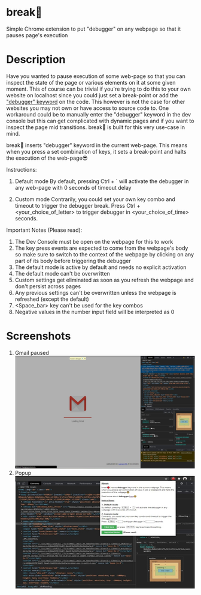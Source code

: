 # break🔴

Simple Chrome extension to put "debugger" on any webpage so that it pauses page's execution

# Description

Have you wanted to pause execution of some web-page so that you can inspect the state of the page or various elements on it at some given moment. This of course can be trivial if you're trying to do this to your own website on localhost since you could just set a break-point or add the ["debugger" keyword](https://www.w3schools.com/jsref/jsref_debugger.asp) on the code. This however is not the case for other websites you may not own or have access to source code to. One workaround could be to manually enter the "debugger" keyword in the dev console but this can get complicated with dynamic pages and if you want to inspect the page mid transitions. break🔴 is built for this very use-case in mind.

break🔴 inserts "debugger" keyword in the current web-page. This means when you press a set combination of keys, it sets a break-point and halts the execution of the web-page😎

Instructions:

1. Default mode
   By default, pressing Ctrl + ` will activate the debugger in any web-page with 0 seconds of timeout delay

2. Custom mode
   Contrarily, you could set your own key combo and timeout to trigger the debugger break.
   Press Ctrl + <your_choice_of_letter> to trigger debugger in <your_choice_of_time> seconds.

Important Notes (Please read):

1. The Dev Console must be open on the webpage for this to work
2. The key press events are expected to come from the webpage's body so make sure to switch to the context of the webpage by clicking on any part of its body before triggering the debugger
3. The default mode is active by default and needs no explicit activation
4. The default mode can't be overwritten
5. Custom settings get eliminated as soon as you refresh the webpage and don't persist across pages
6. Any previous settings can't be overwritten unless the webpage is refreshed (except the default)
7. <Space_bar> key can't be used for the key combos
8. Negative values in the number input field will be interpreted as 0

# Screenshots

1. Gmail paused
   ![Screenshot_1](src/images/screenshots/1.jpg) <br/>
2. Popup <br/>
   ![Screenshot_2](src/images/screenshots/2.jpg)
